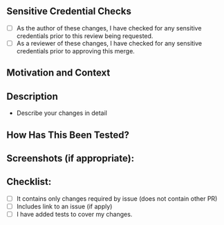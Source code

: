 ## Sensitive Credential Checks

- [ ] As the author of these changes, I have checked for any sensitive credentials prior to this review being requested.
- [ ] As a reviewer of these changes, I have checked for any sensitive credentials prior to approving this merge.

<!--- When merging the branch to dev please use the SQUASH AND MERGE --->

## Motivation and Context

<!--- Why is this change required? What problem does it solve? -->
<!--- If it fixes an open issue, please link to the issue here. -->

## Description

- Describe your changes in detail

## How Has This Been Tested?

<!--- Please describe in detail how you tested your changes. -->
<!--- Include details of your testing environment, and the tests you ran. -->
<!--- How does your change affect other areas of the code, etc. -->

## Screenshots (if appropriate):

## Checklist:

<!--- Go over all the following points, and put an `x` in all the boxes that apply. -->
<!--- If you're unsure about any of these, don't hesitate to ask. We're here to help! -->
- [ ] It contains only changes required by issue (does not contain other PR)
- [ ] Includes link to an issue (if apply)
- [ ] I have added tests to cover my changes.